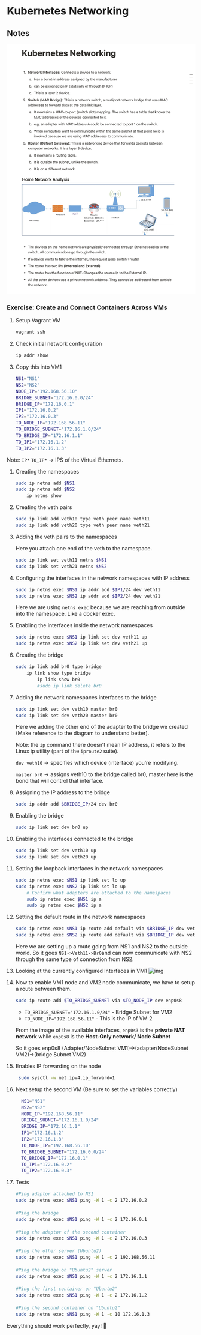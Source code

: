 # Kubernetes Networking

## Notes

![alt text](assets/page-1.png)

### Exercise: Create and Connect Containers Across VMs

1. Setup Vagrant VM

    ```sh
    vagrant ssh
    ```

1. Check initial network configuration

    ```sh
    ip addr show
    ```

1. Copy this into VM1

    ```sh
    NS1="NS1"
    NS2="NS2"
    NODE_IP="192.168.56.10"
    BRIDGE_SUBNET="172.16.0.0/24"
    BRIDGE_IP="172.16.0.1"
    IP1="172.16.0.2"
    IP2="172.16.0.3"
    TO_NODE_IP="192.168.56.11"
    TO_BRIDGE_SUBNET="172.16.1.0/24"
    TO_BRIDGE_IP="172.16.1.1"
    TO_IP1="172.16.1.2"
    TO_IP2="172.16.1.3"
    ```

Note: `IP*` `TO_IP*` -> IPS of the Virtual Ethernets.

1. Creating the namespaces

    ```sh
    sudo ip netns add $NS1
    sudo ip netns add $NS2
        ip netns show
    ```

1. Creating the veth pairs

    ```sh
    sudo ip link add veth10 type veth peer name veth11
    sudo ip link add veth20 type veth peer name veth21
    ```

1. Adding the veth pairs to the namespaces

    Here you attach one end of the veth to the namespace.

    ```sh
    sudo ip link set veth11 netns $NS1
    sudo ip link set veth21 netns $NS2
    ```

1. Configuring the interfaces in the network namespaces with IP address

    ```sh
    sudo ip netns exec $NS1 ip addr add $IP1/24 dev veth11 
    sudo ip netns exec $NS2 ip addr add $IP2/24 dev veth21 
    ```

    Here we are using `netns exec` because we are reaching from outside into the namespace. Like a docker exec.

1. Enabling the interfaces inside the network namespaces

    ```sh
    sudo ip netns exec $NS1 ip link set dev veth11 up
    sudo ip netns exec $NS2 ip link set dev veth21 up
    ```

1. Creating the bridge

    ```sh
    sudo ip link add br0 type bridge
        ip link show type bridge
            ip link show br0
            #sudo ip link delete br0
    ```

1. Adding the network namespaces interfaces to the bridge

    ```sh
    sudo ip link set dev veth10 master br0
    sudo ip link set dev veth20 master br0
    ```

    Here we adding the other end of the adapter to the bridge we created (Make reference to the diagram to understand better).

    Note: the `ip` command there doesn’t mean IP address, it refers to the Linux ip utility (part of the `iproute2` suite).

    `dev veth10` → specifies which device (interface) you’re modifying.

    `master br0` → assigns veth10 to the bridge called br0, master here is the bond that will control that interface.

1. Assigning the IP address to the bridge

    ```sh
    sudo ip addr add $BRIDGE_IP/24 dev br0
    ```

1. Enabling the bridge

    ```sh
    sudo ip link set dev br0 up
    ```

1. Enabling the interfaces connected to the bridge

    ```sh
    sudo ip link set dev veth10 up
    sudo ip link set dev veth20 up
    ```

1. Setting the loopback interfaces in the network namespaces

    ```sh
    sudo ip netns exec $NS1 ip link set lo up
    sudo ip netns exec $NS2 ip link set lo up
        # Confirm what adapters are attached to the namespaces
        sudo ip netns exec $NS1 ip a
        sudo ip netns exec $NS2 ip a
    ```

1. Setting the default route in the network namespaces

    ```sh
    sudo ip netns exec $NS1 ip route add default via $BRIDGE_IP dev veth11
    sudo ip netns exec $NS2 ip route add default via $BRIDGE_IP dev veth21
   ```

   Here we are setting up a route going from NS1 and NS2 to the outside world. So it goes `NS1->Veth11->Br0`and can now communicate with NS2 through the same type of connection from NS2.
1. Looking at the currently configured Interfaces in VM1
    ![img](assets/page-3.png)
1. Now to enable VM1 node and VM2 node communicate, we have to setup a route between them.

    ```sh
    sudo ip route add $TO_BRIDGE_SUBNET via $TO_NODE_IP dev enp0s8
    ```

    - `TO_BRIDGE_SUBNET="172.16.1.0/24"` - Bridge Subnet for VM2
    - `TO_NODE_IP="192.168.56.11"` - This is the IP of VM 2

    From the image of the available interfaces, `enp0s3` is the **private NAT network** while `enp0s8` is the **Host-Only network/ Node Subnet**

    So it goes enp0s8 (Adapter/NodeSubnet VM1)->(adapter/NodeSubnet VM2)->(bridge Subnet VM2)

1. Enables IP forwarding on the node

   ```sh
    sudo sysctl -w net.ipv4.ip_forward=1
   ```

1. Next setup the second VM (Be sure to set the variables correctly)

    ```sh
      NS1="NS1"
      NS2="NS2"
      NODE_IP="192.168.56.11"
      BRIDGE_SUBNET="172.16.1.0/24"
      BRIDGE_IP="172.16.1.1"
      IP1="172.16.1.2"
      IP2="172.16.1.3"
      TO_NODE_IP="192.168.56.10"
      TO_BRIDGE_SUBNET="172.16.0.0/24"
      TO_BRIDGE_IP="172.16.0.1"
      TO_IP1="172.16.0.2"
      TO_IP2="172.16.0.3"
    ```

1. Tests

    ```sh
    #Ping adaptor attached to NS1
    sudo ip netns exec $NS1 ping -W 1 -c 2 172.16.0.2

    #Ping the bridge
    sudo ip netns exec $NS1 ping -W 1 -c 2 172.16.0.1

    #Ping the adaptor of the second container
    sudo ip netns exec $NS1 ping -W 1 -c 2 172.16.0.3

    #Ping the other server (Ubuntu2)
    sudo ip netns exec $NS1 ping -W 1 -c 2 192.168.56.11

    #Ping the bridge on "Ubuntu2" server
    sudo ip netns exec $NS1 ping -W 1 -c 2 172.16.1.1

    #Ping the first container on "Ubuntu2"
    sudo ip netns exec $NS1 ping -W 1 -c 2 172.16.1.2

    #Ping the second container on "Ubuntu2"
    sudo ip netns exec $NS1 ping -W 1 -c 10 172.16.1.3

    ```

Everything should work perfectly, yay! 🎉


